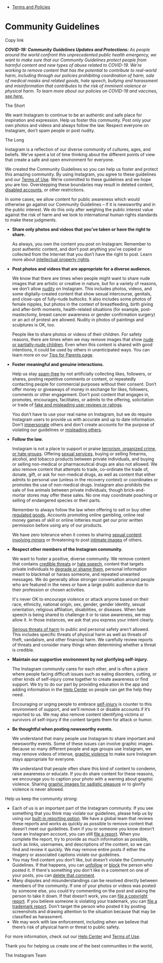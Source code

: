*   [Terms and Policies](https://help.instagram.com/1417489251945243/?helpref=breadcrumb)

Community Guidelines
====================

Copy link

_**COVID-19: Community Guidelines Updates and Protections:** As people around the world confront this unprecedented public health emergency, we want to make sure that our Community Guidelines protect people from harmful content and new types of abuse related to COVID-19. We’re working to remove content that has the potential to contribute to real-world harm, including through our policies prohibiting coordination of harm, sale of medical masks and related goods, hate speech, bullying and harassment and misinformation that contributes to the risk of imminent violence or physical harm. To learn more about our policies on COVID-19 and vaccines, [see here.](https://help.instagram.com/697825587576762?helpref=faq_content)_

The Short

We want Instagram to continue to be an authentic and safe place for inspiration and expression. Help us foster this community. Post only your own photos and videos and always follow the law. Respect everyone on Instagram, don’t spam people or post nudity.

The Long

Instagram is a reflection of our diverse community of cultures, ages, and beliefs. We’ve spent a lot of time thinking about the different points of view that create a safe and open environment for everyone.

We created the Community Guidelines so you can help us foster and protect this amazing community. By using Instagram, you agree to these guidelines and our [Terms of Use](https://www.instagram.com/legal/terms). We’re committed to these guidelines and we hope you are too. Overstepping these boundaries may result in deleted content, [disabled accounts](https://help.instagram.com/366993040048856?helpref=faq_content), or other restrictions.

In some cases, we allow content for public awareness which would otherwise go against our Community Guidelines – if it is newsworthy and in the public interest. We do this only after weighing the public interest value against the risk of harm and we look to international human rights standards to make these judgments.

*   **Share only photos and videos that you’ve taken or have the right to share.**
    
    As always, you own the content you post on Instagram. Remember to post authentic content, and don’t post anything you’ve copied or collected from the Internet that you don’t have the right to post. Learn more about [intellectual property rights](https://help.instagram.com/126382350847838?helpref=faq_content).
    
*   **Post photos and videos that are appropriate for a diverse audience.**
    
    We know that there are times when people might want to share nude images that are artistic or creative in nature, but for a variety of reasons, we don’t allow [nudity](https://l.instagram.com/?u=https%3A%2F%2Fwww.facebook.com%2Fcommunitystandards%2Fadult_nudity_sexual_activity&e=AT1eooxoN9Ye5ytxvtRRXT4yEG3biK7vjapTXK-CIs4_UQgvrPP81M3dOEG1K8liAnE28b9q2Z2KJZN3fyDHXbeFoqR9ituKbfUp5Nz_sHSB2nMSfaf2w9t_eN2YzARqfJH-qqN_IfYhIXh6_kIj7w) on Instagram. This includes photos, videos, and some digitally-created content that show sexual intercourse, genitals, and close-ups of fully-nude buttocks. It also includes some photos of female nipples, but photos in the context of breastfeeding, birth giving and after-birth moments, health-related situations (for example, post-mastectomy, breast cancer awareness or gender confirmation surgery) or an act of protest are allowed. Nudity in photos of paintings and sculptures is OK, too.
    
    People like to share photos or videos of their children. For safety reasons, there are times when we may remove images that show [nude or partially-nude children](https://l.instagram.com/?u=https%3A%2F%2Fwww.facebook.com%2Fcommunitystandards%2Fchild_nudity_sexual_exploitation&e=AT1eooxoN9Ye5ytxvtRRXT4yEG3biK7vjapTXK-CIs4_UQgvrPP81M3dOEG1K8liAnE28b9q2Z2KJZN3fyDHXbeFoqR9ituKbfUp5Nz_sHSB2nMSfaf2w9t_eN2YzARqfJH-qqN_IfYhIXh6_kIj7w). Even when this content is shared with good intentions, it could be used by others in unanticipated ways. You can learn more on our [Tips for Parents page](https://help.instagram.com/154475974694511/?helpref=faq_content).
    
*   **Foster meaningful and genuine interactions.**
    
    Help us stay [spam-free](https://l.instagram.com/?u=https%3A%2F%2Fwww.facebook.com%2Fcommunitystandards%2Fspam&e=AT1eooxoN9Ye5ytxvtRRXT4yEG3biK7vjapTXK-CIs4_UQgvrPP81M3dOEG1K8liAnE28b9q2Z2KJZN3fyDHXbeFoqR9ituKbfUp5Nz_sHSB2nMSfaf2w9t_eN2YzARqfJH-qqN_IfYhIXh6_kIj7w) by not artificially collecting likes, followers, or shares, posting repetitive comments or content, or repeatedly contacting people for commercial purposes without their consent. Don’t offer money or giveaways of money in exchange for likes, followers, comments or other engagement. Don’t post content that engages in, promotes, encourages, facilitates, or admits to the offering, solicitation or trade of [fake and misleading user reviews or ratings](https://l.instagram.com/?u=https%3A%2F%2Fwww.facebook.com%2Fcommunitystandards%2Ffraud_deception&e=AT1eooxoN9Ye5ytxvtRRXT4yEG3biK7vjapTXK-CIs4_UQgvrPP81M3dOEG1K8liAnE28b9q2Z2KJZN3fyDHXbeFoqR9ituKbfUp5Nz_sHSB2nMSfaf2w9t_eN2YzARqfJH-qqN_IfYhIXh6_kIj7w).
    
    You don’t have to use your real name on Instagram, but we do require Instagram users to provide us with accurate and up to date information. Don't [impersonate](https://l.instagram.com/?u=https%3A%2F%2Fwww.facebook.com%2Fcommunitystandards%2Fmisrepresentation&e=AT1eooxoN9Ye5ytxvtRRXT4yEG3biK7vjapTXK-CIs4_UQgvrPP81M3dOEG1K8liAnE28b9q2Z2KJZN3fyDHXbeFoqR9ituKbfUp5Nz_sHSB2nMSfaf2w9t_eN2YzARqfJH-qqN_IfYhIXh6_kIj7w) others and don't create accounts for the purpose of violating our guidelines or [misleading others](https://l.instagram.com/?u=https%3A%2F%2Ftransparency.fb.com%2Fpolicies%2Fcommunity-standards%2Finauthentic-behavior%2F&e=AT1eooxoN9Ye5ytxvtRRXT4yEG3biK7vjapTXK-CIs4_UQgvrPP81M3dOEG1K8liAnE28b9q2Z2KJZN3fyDHXbeFoqR9ituKbfUp5Nz_sHSB2nMSfaf2w9t_eN2YzARqfJH-qqN_IfYhIXh6_kIj7w).
    
*   **Follow the law.**
    
    Instagram is not a place to support or praise [terrorism, organized crime, or hate groups](https://l.instagram.com/?u=https%3A%2F%2Fwww.facebook.com%2Fcommunitystandards%2Fdangerous_individuals_organizations&e=AT1eooxoN9Ye5ytxvtRRXT4yEG3biK7vjapTXK-CIs4_UQgvrPP81M3dOEG1K8liAnE28b9q2Z2KJZN3fyDHXbeFoqR9ituKbfUp5Nz_sHSB2nMSfaf2w9t_eN2YzARqfJH-qqN_IfYhIXh6_kIj7w). Offering [sexual services](https://l.instagram.com/?u=https%3A%2F%2Fwww.facebook.com%2Fcommunitystandards%2Fsexual_solicitation&e=AT1eooxoN9Ye5ytxvtRRXT4yEG3biK7vjapTXK-CIs4_UQgvrPP81M3dOEG1K8liAnE28b9q2Z2KJZN3fyDHXbeFoqR9ituKbfUp5Nz_sHSB2nMSfaf2w9t_eN2YzARqfJH-qqN_IfYhIXh6_kIj7w), buying or selling firearms, alcohol, and tobacco products between private individuals, and buying or selling non-medical or pharmaceutical drugs are also not allowed. We also remove content that attempts to trade, co-ordinate the trade of, donate, gift, or ask for non-medical drugs, as well as content that either admits to personal use (unless in the recovery context) or coordinates or promotes the use of non-medical drugs. Instagram also prohibits the sale of live animals between private individuals, though brick-and-mortar stores may offer these sales. No one may coordinate poaching or selling of endangered species or their parts.
    
    Remember to always follow the law when offering to sell or buy other [regulated goods](https://l.instagram.com/?u=https%3A%2F%2Fwww.facebook.com%2Fcommunitystandards%2Fregulated_goods&e=AT1eooxoN9Ye5ytxvtRRXT4yEG3biK7vjapTXK-CIs4_UQgvrPP81M3dOEG1K8liAnE28b9q2Z2KJZN3fyDHXbeFoqR9ituKbfUp5Nz_sHSB2nMSfaf2w9t_eN2YzARqfJH-qqN_IfYhIXh6_kIj7w). Accounts promoting online gambling, online real money games of skill or online lotteries must get our prior written permission before using any of our products.
    
    We have zero tolerance when it comes to sharing [sexual content involving minors](https://l.instagram.com/?u=https%3A%2F%2Fwww.facebook.com%2Fcommunitystandards%2Fchild_nudity_sexual_exploitation&e=AT1eooxoN9Ye5ytxvtRRXT4yEG3biK7vjapTXK-CIs4_UQgvrPP81M3dOEG1K8liAnE28b9q2Z2KJZN3fyDHXbeFoqR9ituKbfUp5Nz_sHSB2nMSfaf2w9t_eN2YzARqfJH-qqN_IfYhIXh6_kIj7w) or threatening to post [intimate images](https://l.instagram.com/?u=https%3A%2F%2Fwww.facebook.com%2Fcommunitystandards%2Fsexual_exploitation_adults&e=AT1eooxoN9Ye5ytxvtRRXT4yEG3biK7vjapTXK-CIs4_UQgvrPP81M3dOEG1K8liAnE28b9q2Z2KJZN3fyDHXbeFoqR9ituKbfUp5Nz_sHSB2nMSfaf2w9t_eN2YzARqfJH-qqN_IfYhIXh6_kIj7w) of others.
    
*   **Respect other members of the Instagram community.**
    
    We want to foster a positive, diverse community. We remove content that contains [credible threats](https://l.instagram.com/?u=https%3A%2F%2Fwww.facebook.com%2Fcommunitystandards%2Fcredible_violence&e=AT1eooxoN9Ye5ytxvtRRXT4yEG3biK7vjapTXK-CIs4_UQgvrPP81M3dOEG1K8liAnE28b9q2Z2KJZN3fyDHXbeFoqR9ituKbfUp5Nz_sHSB2nMSfaf2w9t_eN2YzARqfJH-qqN_IfYhIXh6_kIj7w) or [hate speech](https://l.instagram.com/?u=https%3A%2F%2Fwww.facebook.com%2Fcommunitystandards%2Fhate_speech&e=AT1eooxoN9Ye5ytxvtRRXT4yEG3biK7vjapTXK-CIs4_UQgvrPP81M3dOEG1K8liAnE28b9q2Z2KJZN3fyDHXbeFoqR9ituKbfUp5Nz_sHSB2nMSfaf2w9t_eN2YzARqfJH-qqN_IfYhIXh6_kIj7w), content that targets private individuals to [degrade or shame them](https://l.instagram.com/?u=https%3A%2F%2Fwww.facebook.com%2Fcommunitystandards%2Fbullying&e=AT1eooxoN9Ye5ytxvtRRXT4yEG3biK7vjapTXK-CIs4_UQgvrPP81M3dOEG1K8liAnE28b9q2Z2KJZN3fyDHXbeFoqR9ituKbfUp5Nz_sHSB2nMSfaf2w9t_eN2YzARqfJH-qqN_IfYhIXh6_kIj7w), personal information meant to blackmail or harass someone, and repeated unwanted messages. We do generally allow stronger conversation around people who are featured in the news or have a large public audience due to their profession or chosen activities.
    
    It's never OK to encourage violence or attack anyone based on their race, ethnicity, national origin, sex, gender, gender identity, sexual orientation, religious affiliation, disabilities, or diseases. When hate speech is being shared to challenge it or to raise awareness, we may allow it. In those instances, we ask that you express your intent clearly.
    
    [Serious threats of harm](https://l.instagram.com/?u=https%3A%2F%2Fwww.facebook.com%2Fcommunitystandards%2Fcredible_violence&e=AT1eooxoN9Ye5ytxvtRRXT4yEG3biK7vjapTXK-CIs4_UQgvrPP81M3dOEG1K8liAnE28b9q2Z2KJZN3fyDHXbeFoqR9ituKbfUp5Nz_sHSB2nMSfaf2w9t_eN2YzARqfJH-qqN_IfYhIXh6_kIj7w) to public and personal safety aren't allowed. This includes specific threats of physical harm as well as threats of theft, vandalism, and other financial harm. We carefully review reports of threats and consider many things when determining whether a threat is credible.
    
*   **Maintain our supportive environment by not glorifying self-injury.**
    
    The Instagram community cares for each other, and is often a place where people facing difficult issues such as eating disorders, cutting, or other kinds of self-injury come together to create awareness or find support. We try to do our part by providing education in the app and adding information in the [Help Center](https://help.instagram.com/) so people can get the help they need.
    
    Encouraging or urging people to embrace [self-injury](https://l.instagram.com/?u=https%3A%2F%2Fwww.facebook.com%2Fcommunitystandards%2Fsuicide_self_injury_violence&e=AT1eooxoN9Ye5ytxvtRRXT4yEG3biK7vjapTXK-CIs4_UQgvrPP81M3dOEG1K8liAnE28b9q2Z2KJZN3fyDHXbeFoqR9ituKbfUp5Nz_sHSB2nMSfaf2w9t_eN2YzARqfJH-qqN_IfYhIXh6_kIj7w) is counter to this environment of support, and we’ll remove it or disable accounts if it’s reported to us. We may also remove content identifying victims or survivors of self-injury if the content targets them for attack or humor.
    
*   **Be thoughtful when posting newsworthy events.**
    
    We understand that many people use Instagram to share important and newsworthy events. Some of these issues can involve graphic images. Because so many different people and age groups use Instagram, we may remove videos of intense, [graphic violence](https://l.instagram.com/?u=https%3A%2F%2Fwww.facebook.com%2Fcommunitystandards%2Fgraphic_violence&e=AT1eooxoN9Ye5ytxvtRRXT4yEG3biK7vjapTXK-CIs4_UQgvrPP81M3dOEG1K8liAnE28b9q2Z2KJZN3fyDHXbeFoqR9ituKbfUp5Nz_sHSB2nMSfaf2w9t_eN2YzARqfJH-qqN_IfYhIXh6_kIj7w) to make sure Instagram stays appropriate for everyone.
    
    We understand that people often share this kind of content to condemn, raise awareness or educate. If you do share content for these reasons, we encourage you to caption your photo with a warning about graphic violence. Sharing [graphic images for sadistic pleasure](https://l.instagram.com/?u=https%3A%2F%2Fwww.facebook.com%2Fcommunitystandards%2Fcruel_insensitive&e=AT1eooxoN9Ye5ytxvtRRXT4yEG3biK7vjapTXK-CIs4_UQgvrPP81M3dOEG1K8liAnE28b9q2Z2KJZN3fyDHXbeFoqR9ituKbfUp5Nz_sHSB2nMSfaf2w9t_eN2YzARqfJH-qqN_IfYhIXh6_kIj7w) or to glorify violence is never allowed.
    

Help us keep the community strong:

*   Each of us is an important part of the Instagram community. If you see something that you think may violate our guidelines, please help us by using our [built-in reporting option](https://help.instagram.com/165828726894770?helpref=faq_content). We have a global team that reviews these reports and works as quickly as possible to remove content that doesn’t meet our guidelines. Even if you or someone you know doesn’t have an Instagram account, you can still [file a report](https://help.instagram.com/contact/383679321740945). When you complete the report, try to provide as much information as possible, such as links, usernames, and descriptions of the content, so we can find and review it quickly. We may remove entire posts if either the imagery or associated captions violate our guidelines.
*   You may find content you don’t like, but doesn’t violate the Community Guidelines. If that happens, you can [unfollow](https://help.instagram.com/286340048138725?helpref=faq_content) or [block](https://help.instagram.com/426700567389543/?helpref=faq_content) the person who posted it. If there's something you don't like in a comment on one of your posts, you can [delete that comment](https://help.instagram.com/289098941190483?helpref=faq_content).
*   Many disputes and misunderstandings can be resolved directly between members of the community. If one of your photos or videos was posted by someone else, you could try commenting on the post and asking the person to take it down. If that doesn’t work, you can [file a copyright report](https://help.instagram.com/126382350847838?helpref=faq_content). If you believe someone is violating your trademark, you can [file a trademark report](https://help.instagram.com/222826637847963?helpref=faq_content). Don't target the person who posted it by posting screenshots and drawing attention to the situation because that may be classified as harassment.
*   We may work with law enforcement, including when we believe that there’s risk of physical harm or threat to public safety.

For more information, check out our [Help Center](https://help.instagram.com/) and [Terms of Use](https://l.instagram.com/?u=http%3A%2F%2Finstagram.com%2Flegal%2Fterms%2F%23&e=AT1eooxoN9Ye5ytxvtRRXT4yEG3biK7vjapTXK-CIs4_UQgvrPP81M3dOEG1K8liAnE28b9q2Z2KJZN3fyDHXbeFoqR9ituKbfUp5Nz_sHSB2nMSfaf2w9t_eN2YzARqfJH-qqN_IfYhIXh6_kIj7w).

Thank you for helping us create one of the best communities in the world,

The Instagram Team